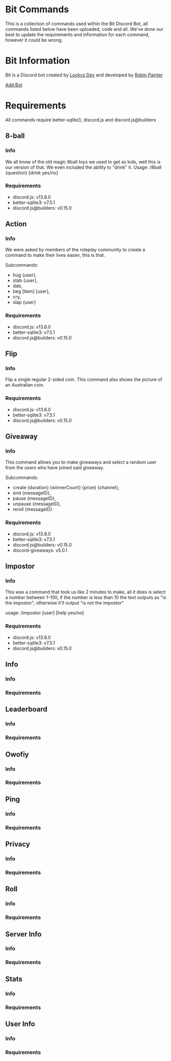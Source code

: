 # Bit Commands
This is a collection of commands used within the Bit Discord Bot, all commands listed below have been uploaded, code and all. We've done our best to update the requirements and information for each command, however it could be wrong.

# Bit Information
Bit is a Discord bot created by [Lockyz Dev](https://lockyzdev.net) and developed by [Robin Painter](https://twitter.com/R0binPainter)

[Add Bot](https://discord.com/api/oauth2/authorize?client_id=596765919297011736&permissions=8&scope=bot%20applications.commands)

# Requirements
All commands require better-sqlite3, discord.js and discord.js@builders

## 8-ball
### Info
We all know of the old magic 8ball toys we used to get as kids, well this is our version of that. We even included the ability to "drink" it.
Usage: /8ball {question} [drink yes/no]

### Requirements

* discord.js: v13.8.0
* better-sqlite3: v7.5.1
* discord.js@builders: v0.15.0

## Action
### Info
We were asked by members of the roleplay community to create a command to make their lives easier, this is that.

Subcommands:
* hug {user},
* stab {user},
* dab,
* beg [item] [user],
* cry,
* slap {user}

### Requirements
* discord.js: v13.8.0
* better-sqlite3: v7.5.1
* discord.js@builders: v0.15.0

## Flip
### Info
Flip a single regular 2-sided coin. This command also shows the picture of an Australian coin.

### Requirements
* discord.js: v13.8.0
* better-sqlite3: v7.5.1
* discord.js@builders: v0.15.0

## Giveaway
### Info
This command allows you to make giveaways and select a random user from the users who have joined said giveaway.

Subcommands:
* create {duration} {winnerCount} {prize} {channel},
* end {messageID},
* pause {messageID},
* unpause {messageID},
* reroll {messageID}

### Requirements
* discord.js: v13.8.0
* better-sqlite3: v7.5.1
* discord.js@builders: v0.15.0
* discord-giveaways: v5.0.1

## Impostor
### Info
This was a command that took us like 2 minutes to make, all it does is select a number between 1-100, if the number is less than 10 the text outputs as "is the impostor", otherwise it'll output "is not the impostor"


usage: /impostor [user] [help yes/no]

### Requirements
* discord.js: v13.8.0
* better-sqlite3: v7.5.1
* discord.js@builders: v0.15.0

## Info
### Info

### Requirements

## Leaderboard
### Info

### Requirements

## Owofiy
### Info

### Requirements

## Ping
### Info

### Requirements

## Privacy
### Info

### Requirements

## Roll
### Info

### Requirements

## Server Info
### Info

### Requirements

## Stats
### Info

### Requirements

## User Info
### Info

### Requirements
